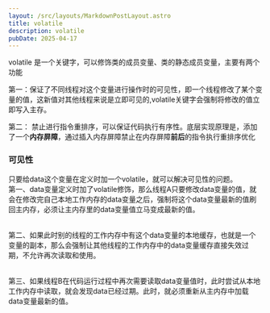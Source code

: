```yaml
---
layout: /src/layouts/MarkdownPostLayout.astro
title: volatile
description: volatile
pubDate: 2025-04-17
---
```

volatile 是一个关键字，可以修饰类的成员变量、类的静态成员变量，主要有两个功能

第一：保证了不同线程对这个变量进行操作时的可见性，即一个线程修改了某个变量的值，这新值对其他线程来说是立即可见的,volatile关键字会强制将修改的值立即写入主存。

第二： 禁止进行指令重排序，可以保证代码执行有序性。底层实现原理是，添加了一个**内存屏障**，通过插入内存屏障禁止在内存屏障**前后**的指令执行重排序优化

### 可见性
只要给data这个变量在定义时加一个volatile，就可以解决可见性的问题。  
​
第一、data变量定义时加了volatile修饰，那么线程A只要修改data变量的值，就会在修改完自己本地工作内存的data变量之后，强制将这个data变量最新的值刷回主内存，必须让主内存里的data变量值立马变成最新的值。  
​

第二、如果此时别的线程的工作内存中有这个data变量的本地缓存，也就是一个变量的副本，那么会强制让其他线程的工作内存中的data变量缓存直接失效过期，不允许再次读取和使用。  
​

第三、如果线程B在代码运行过程中再次需要读取data变量值时，此时尝试从本地工作内存中读取，就会发现data已经过期。此时，就必须重新从主内存中加载data变量最新的值。
